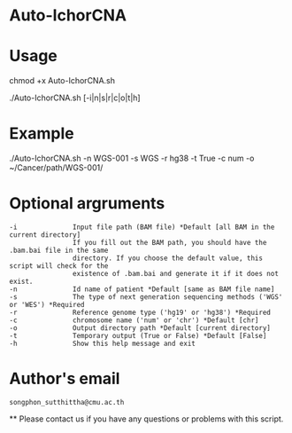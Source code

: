 # Auto-IchorCNA

# Usage 
chmod +x Auto-IchorCNA.sh

./Auto-IchorCNA.sh [-i|n|s|r|c|o|t|h]

# Example 
./Auto-IchorCNA.sh -n WGS-001 -s WGS -r hg38 -t True -c num -o ~/Cancer/path/WGS-001/

# Optional argruments
    -i              Input file path (BAM file) *Default [all BAM in the current directory]
                    If you fill out the BAM path, you should have the .bam.bai file in the same
                    directory. If you choose the default value, this script will check for the
                    existence of .bam.bai and generate it if it does not exist.
    -n              Id name of patient *Default [same as BAM file name]
    -s              The type of next generation sequencing methods ('WGS' or 'WES') *Required
    -r              Reference genome type ('hg19' or 'hg38') *Required
    -c              chromosome name ('num' or 'chr') *Default [chr]
    -o              Output directory path *Default [current directory]
    -t              Temporary output (True or False) *Default [False]
    -h              Show this help message and exit

# Author's email
    songphon_sutthittha@cmu.ac.th
    
** Please contact us if you have any questions or problems with this script.
